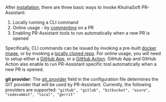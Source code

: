 
After [installation](https://pr-assistant-docs.khulnasoft.com/installation/), there are three basic ways to invoke KhulnaSoft PR-Assistant:

1. Locally running a CLI command
2. Online usage - by [commenting](https://github.com/khulnasoft/pr-assistant/pull/229#issuecomment-1695021901) on a PR
3. Enabling PR-Assistant tools to run automatically when a new PR is opened


Specifically, CLI commands can be issued by invoking a pre-built [docker image](https://pr-assistant-docs.khulnasoft.com/installation/locally/#using-docker-image), or by invoking a [locally cloned repo](https://pr-assistant-docs.khulnasoft.com/installation/locally/#run-from-source).
For online usage, you will need to setup either a [GitHub App](https://pr-assistant-docs.khulnasoft.com/installation/github/#run-as-a-github-app), or a [GitHub Action](https://pr-assistant-docs.khulnasoft.com/installation/github/#run-as-a-github-action).
GitHub App and GitHub Action also enable to run PR-Assistant specific tool automatically when a new PR is opened.


**git provider**: The [git_provider](https://github.com/khulnasoft/pr-assistant/blob/main/pr_assistant/settings/configuration.toml#L5) field in the configuration file determines the GIT provider that will be used by PR-Assistant. Currently, the following providers are supported:
`
"github", "gitlab", "bitbucket", "azure", "codecommit", "local", "gerrit"
`

